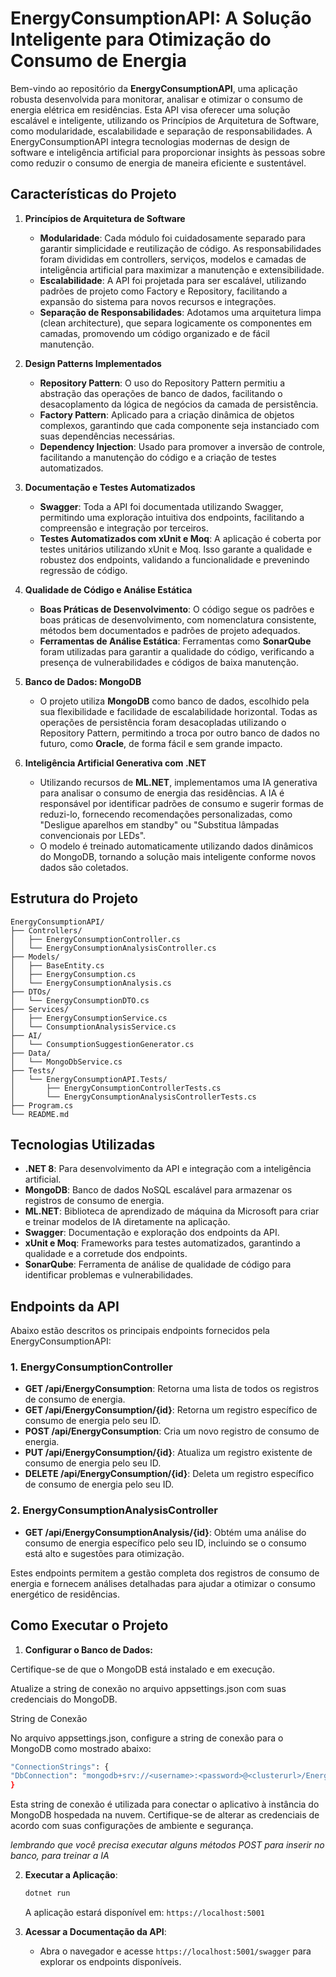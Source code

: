# EnergyConsumptionAPI: A Solução Inteligente para Otimização do Consumo de Energia

Bem-vindo ao repositório da **EnergyConsumptionAPI**, uma aplicação robusta desenvolvida para monitorar, analisar e otimizar o consumo de energia elétrica em residências. Esta API visa oferecer uma solução escalável e inteligente, utilizando os Princípios de Arquitetura de Software, como modularidade, escalabilidade e separação de responsabilidades. A EnergyConsumptionAPI integra tecnologias modernas de design de software e inteligência artificial para proporcionar insights às pessoas sobre como reduzir o consumo de energia de maneira eficiente e sustentável.

## Características do Projeto

1. **Princípios de Arquitetura de Software**

   - **Modularidade**: Cada módulo foi cuidadosamente separado para garantir simplicidade e reutilização de código. As responsabilidades foram divididas em controllers, serviços, modelos e camadas de inteligência artificial para maximizar a manutenção e extensibilidade.
   - **Escalabilidade**: A API foi projetada para ser escalável, utilizando padrões de projeto como Factory e Repository, facilitando a expansão do sistema para novos recursos e integrações.
   - **Separação de Responsabilidades**: Adotamos uma arquitetura limpa (clean architecture), que separa logicamente os componentes em camadas, promovendo um código organizado e de fácil manutenção.

2. **Design Patterns Implementados**

   - **Repository Pattern**: O uso do Repository Pattern permitiu a abstração das operações de banco de dados, facilitando o desacoplamento da lógica de negócios da camada de persistência.
   - **Factory Pattern**: Aplicado para a criação dinâmica de objetos complexos, garantindo que cada componente seja instanciado com suas dependências necessárias.
   - **Dependency Injection**: Usado para promover a inversão de controle, facilitando a manutenção do código e a criação de testes automatizados.

3. **Documentação e Testes Automatizados**

   - **Swagger**: Toda a API foi documentada utilizando Swagger, permitindo uma exploração intuitiva dos endpoints, facilitando a compreensão e integração por terceiros.
   - **Testes Automatizados com xUnit e Moq**: A aplicação é coberta por testes unitários utilizando xUnit e Moq. Isso garante a qualidade e robustez dos endpoints, validando a funcionalidade e prevenindo regressão de código.

4. **Qualidade de Código e Análise Estática**

   - **Boas Práticas de Desenvolvimento**: O código segue os padrões e boas práticas de desenvolvimento, com nomenclatura consistente, métodos bem documentados e padrões de projeto adequados.
   - **Ferramentas de Análise Estática**: Ferramentas como **SonarQube** foram utilizadas para garantir a qualidade do código, verificando a presença de vulnerabilidades e códigos de baixa manutenção.

5. **Banco de Dados: MongoDB**

   - O projeto utiliza **MongoDB** como banco de dados, escolhido pela sua flexibilidade e facilidade de escalabilidade horizontal. Todas as operações de persistência foram desacopladas utilizando o Repository Pattern, permitindo a troca por outro banco de dados no futuro, como **Oracle**, de forma fácil e sem grande impacto.

6. **Inteligência Artificial Generativa com .NET**

   - Utilizando recursos de **ML.NET**, implementamos uma IA generativa para analisar o consumo de energia das residências. A IA é responsável por identificar padrões de consumo e sugerir formas de reduzi-lo, fornecendo recomendações personalizadas, como "Desligue aparelhos em standby" ou "Substitua lâmpadas convencionais por LEDs".
   - O modelo é treinado automaticamente utilizando dados dinâmicos do MongoDB, tornando a solução mais inteligente conforme novos dados são coletados.

## Estrutura do Projeto

```
EnergyConsumptionAPI/
├── Controllers/
│   ├── EnergyConsumptionController.cs
│   └── EnergyConsumptionAnalysisController.cs
├── Models/
│   ├── BaseEntity.cs
│   ├── EnergyConsumption.cs
│   └── EnergyConsumptionAnalysis.cs
├── DTOs/
│   └── EnergyConsumptionDTO.cs
├── Services/
│   ├── EnergyConsumptionService.cs
│   └── ConsumptionAnalysisService.cs
├── AI/
│   └── ConsumptionSuggestionGenerator.cs
├── Data/
│   └── MongoDbService.cs
├── Tests/
│   └── EnergyConsumptionAPI.Tests/
│       ├── EnergyConsumptionControllerTests.cs
│       └── EnergyConsumptionAnalysisControllerTests.cs
├── Program.cs
└── README.md
```

## Tecnologias Utilizadas

- **.NET 8**: Para desenvolvimento da API e integração com a inteligência artificial.
- **MongoDB**: Banco de dados NoSQL escalável para armazenar os registros de consumo de energia.
- **ML.NET**: Biblioteca de aprendizado de máquina da Microsoft para criar e treinar modelos de IA diretamente na aplicação.
- **Swagger**: Documentação e exploração dos endpoints da API.
- **xUnit e Moq**: Frameworks para testes automatizados, garantindo a qualidade e a corretude dos endpoints.
- **SonarQube**: Ferramenta de análise de qualidade de código para identificar problemas e vulnerabilidades.

## Endpoints da API

Abaixo estão descritos os principais endpoints fornecidos pela EnergyConsumptionAPI:

### 1. **EnergyConsumptionController**

- **GET /api/EnergyConsumption**: Retorna uma lista de todos os registros de consumo de energia.
- **GET /api/EnergyConsumption/{id}**: Retorna um registro específico de consumo de energia pelo seu ID.
- **POST /api/EnergyConsumption**: Cria um novo registro de consumo de energia.
- **PUT /api/EnergyConsumption/{id}**: Atualiza um registro existente de consumo de energia pelo seu ID.
- **DELETE /api/EnergyConsumption/{id}**: Deleta um registro específico de consumo de energia pelo seu ID.

### 2. **EnergyConsumptionAnalysisController**

- **GET /api/EnergyConsumptionAnalysis/{id}**: Obtém uma análise do consumo de energia específico pelo seu ID, incluindo se o consumo está alto e sugestões para otimização.

Estes endpoints permitem a gestão completa dos registros de consumo de energia e fornecem análises detalhadas para ajudar a otimizar o consumo energético de residências.

## Como Executar o Projeto


1. **Configurar o Banco de Dados:**

Certifique-se de que o MongoDB está instalado e em execução.

Atualize a string de conexão no arquivo appsettings.json com suas credenciais do MongoDB.

String de Conexão

No arquivo appsettings.json, configure a string de conexão para o MongoDB como mostrado abaixo:

```sh
"ConnectionStrings": {
"DbConnection": "mongodb+srv://<username>:<password>@<clusterurl>/EnergyConsumptionAPI"
}
```

Esta string de conexão é utilizada para conectar o aplicativo à instância do MongoDB hospedada na nuvem. Certifique-se de alterar as credenciais de acordo com suas configurações de ambiente e segurança.

*lembrando que você precisa executar alguns métodos POST para inserir no banco, para treinar a IA*

2. **Executar a Aplicação**:
   ```sh
   dotnet run
   ```
   A aplicação estará disponível em: `https://localhost:5001`

3. **Acessar a Documentação da API**:
   - Abra o navegador e acesse `https://localhost:5001/swagger` para explorar os endpoints disponíveis.


